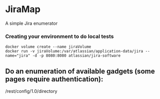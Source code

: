 # JiraMap
A simple Jira enumerator

### Creating your environment to do local tests
```
docker volume create --name jiraVolume
docker run -v jiraVolume:/var/atlassian/application-data/jira --name="jira" -d -p 8080:8080 atlassian/jira-software
```
## Do an enumeration of available gadgets (some pages require authentication):

/rest/config/1.0/directory
```
